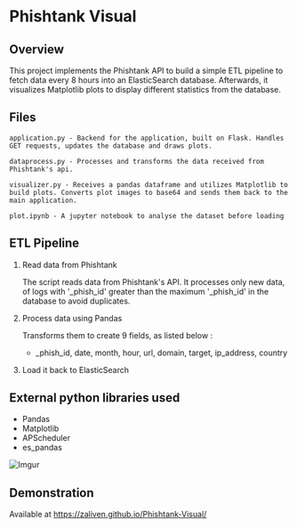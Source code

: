# Phishtank Visual
## Overview 
This project implements the Phishtank API to build a simple ETL pipeline to fetch data every 8 hours into an ElasticSearch database. Afterwards, it visualizes Matplotlib plots to display different statistics from the database.


## Files
```
application.py - Backend for the application, built on Flask. Handles GET requests, updates the database and draws plots.

dataprocess.py - Processes and transforms the data received from Phishtank's api.

visualizer.py - Receives a pandas dataframe and utilizes Matplotlib to build plots. Converts plot images to base64 and sends them back to the main application.

plot.ipynb - A jupyter notebook to analyse the dataset before loading
``` 

## ETL Pipeline
    
1.  Read data from Phishtank
  
    The script reads data from Phishtank's API. It processes only new data, of logs with '_phish_id' greater than the maximum '_phish_id' in the database to avoid duplicates.
    
2.  Process data using Pandas
    
    Transforms them to create 9 fields, as listed below :
    -   _phish_id, date, month, hour, url, domain, target, ip_address, country
    
3.  Load it back to ElasticSearch

## External python libraries used
- Pandas
- Matplotlib
- APScheduler
- es_pandas

![Imgur](https://i.imgur.com/vLyITl2.png)

## Demonstration
Available at https://zaliven.github.io/Phishtank-Visual/


